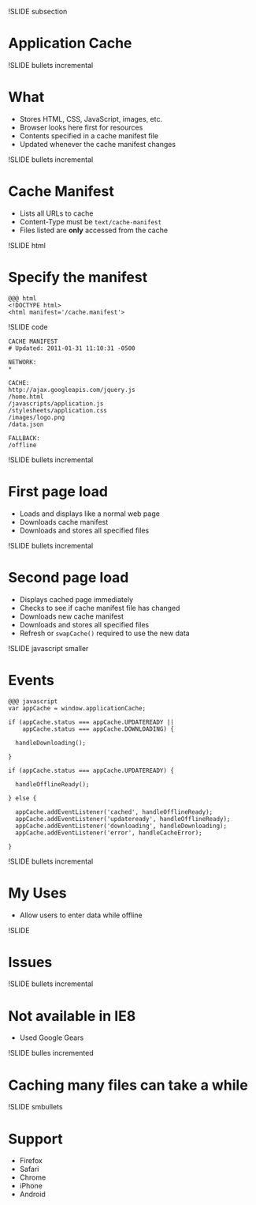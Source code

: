 !SLIDE subsection
# Application Cache #

!SLIDE bullets incremental
# What #
* Stores HTML, CSS, JavaScript, images, etc. 
* Browser looks here first for resources
* Contents specified in a cache manifest file
* Updated whenever the cache manifest changes

!SLIDE bullets incremental
# Cache Manifest
* Lists all URLs to cache
* Content-Type must be <code>text/cache-manifest</code>
* Files listed are **only** accessed from the cache

!SLIDE html
# Specify the manifest
    @@@ html
    <!DOCTYPE html>
    <html manifest='/cache.manifest'>


!SLIDE code

    CACHE MANIFEST
    # Updated: 2011-01-31 11:10:31 -0500

    NETWORK:
    *

    CACHE:
    http://ajax.googleapis.com/jquery.js
    /home.html
    /javascripts/application.js
    /stylesheets/application.css
    /images/logo.png
    /data.json
    
    FALLBACK:
    /offline

!SLIDE bullets incremental
# First page load
* Loads and displays like a normal web page
* Downloads cache manifest
* Downloads and stores all specified files

!SLIDE bullets incremental
# Second page load
* Displays cached page immediately
* Checks to see if cache manifest file has changed
* Downloads new cache manifest
* Downloads and stores all specified files
* Refresh or <code>swapCache()</code> required to use the new data

!SLIDE javascript smaller
# Events
    @@@ javascript
    var appCache = window.applicationCache;
    
    if (appCache.status === appCache.UPDATEREADY ||
        appCache.status === appCache.DOWNLOADING) {
          
      handleDownloading();
      
    }
    
    if (appCache.status === appCache.UPDATEREADY) {
      
      handleOfflineReady();
      
    } else {
      
      appCache.addEventListener('cached', handleOfflineReady);
      appCache.addEventListener('updateready', handleOfflineReady);
      appCache.addEventListener('downloading', handleDownloading);
      appCache.addEventListener('error', handleCacheError);
      
    }
    
!SLIDE bullets incremental
# My Uses
* Allow users to enter data while offline
    
!SLIDE 
# Issues

!SLIDE bullets incremental
# Not available in IE8
* Used Google Gears

!SLIDE bulles incremented
# Caching many files can take a while

!SLIDE smbullets
# Support #
* Firefox
* Safari
* Chrome
* iPhone
* Android




